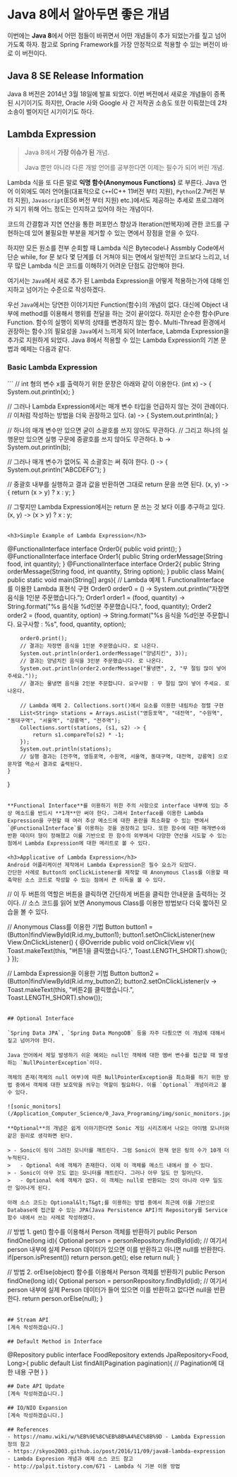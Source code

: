 # Java 8에서 알아두면 좋은 개념
이번에는 **Java 8**에서 어떤 점들이 바뀌면서 어떤 개념들이 추가 되었는가를 짚고 넘어가도록 하자. 참고로 Spring Framework를 가장 안정적으로 적용할 수 있는 버전이 바로 이 버전이다.

## Java 8 SE Release Information
Java 8 버전은 2014년 3월 18일에 발표 되었다. 이번 버전에서 새로운 개념들이 증폭된 시기이기도 하지만, Oracle 사와 Google 사 간 저작권 소송도 또한 이뤄졌는데 2차 소송이 벌어지던 시기이기도 하다.

## Lambda Expression
> Java 8에서 **가장 이슈가 된** 개념.
>
> Java 뿐만 아니라 다른 개발 언어를 공부한다면 이제는 필수가 되어 버린 개념.

Lambda 식을 또 다른 말로 **익명 함수(Anonymous Functions)** 로 부른다. Java 언어 이외에도 여러 언어들(대표적으로 `C++`(C++ 11버전 부터 지원), `Python`(2.7버전 부터 지원), `Javascript`(ES6 버전 부터 지원) etc.)에서도 제공하는 추세로 프로그래머가 되기 위해 어느 정도는 인지하고 있어야 하는 개념이다.

코드의 간결함과 지연 연산을 통한 퍼포먼스 향상과 Iteration(반복자)에 관한 코드를 구현하는데 있어 불필요한 부분을 제거할 수 있는 면에서 장점을 얻을 수 있다.

하지만 모든 원소를 전부 순회할 때 Lambda 식은 Bytecode나 Assmbly Code에서 단순 while, for 문 보다 몇 단계를 더 거쳐야 되는 면에서 일반적인 코드보다 느리고, 너무 많은 Lambda 식은 코드를 이해하기 어려운 단점도 감안해야 한다.

여기서는 `Java`에서 새로 추가 된 Lambda Expression을 어떻게 적용하는가에 대해 인지하고 넘어가는 수준으로 작성하겠다.

우선 `Java`에서는 당연한 이야기지만 Function(함수)의 개념이 없다. 대신에 Object 내부에 method를 이용해서 행위를 전달을 하는 것이 끝이었다. 하지만 순수한 함수(Pure Function. 함수의 실행이 외부의 상태를 변경하지 않는 함수. Multi-Thread 환경에서 권장하는 함수.)의 필요성을 `Java`에서 느끼게 되어 Interface, Labmda Expression을 추가로 지원하게 되었다. Java 8에서 적용할 수 있는 Lambda Expression의 기본 문법과 예제는 다음과 같다.

<h3>Basic Lambda Expression</h3>
```
// int 형의 변수 x를 출력하기 위한 문장은 아래와 같이 이용한다.
(int x) -> { System.out.println(x); }

// 그러나 Lambda Expression에서는 매개 변수 타입을 언급하지 않는 것이 관례이다.
// 이처럼 작성하는 방법을 더욱 권장하고 있다.
(a) -> { System.out.println(a); }

// 하나의 매개 변수만 있으면 굳이 소괄호를 쓰지 않아도 무관하다.
// 그리고 하나의 실행문만 있으면 실행 구문에 중괄호를 쓰지 않아도 무관하다.
b -> System.out.println(b);

// 그러나 매개 변수가 없어도 꼭 소괄호는 써 줘야 한다.
() -> { System.out.println("ABCDEFG"); }

// 중괄호 내부를 실행하고 결과 값을 반환하면 그대로 return 문을 쓰면 된다.
(x, y) -> { return (x > y) ? x : y; }

// 그렇지만 Lambda Expression에서는 return 문 쓰는 것 보다 이를 추구하고 있다.
(x, y) -> (x > y) ? x : y;
```

<h3>Simple Example of Lambda Expression</h3>
```
@FunctionalInterface
interface Order0{
    public void print();
}
@FunctionalInterface
interface Order1{
    public String orderMessage(String food, int quantity);
}
@FunctionalInterface
interface Order2{
    public String orderMessage(String food, int quantity, String option);
}
public class Main{
    public static void main(String[] args){
        // Lambda 예제 1. FunctionalInterface를 이용한 Lambda 표현식 구현
        Order0 order0 = () -> System.out.println("자장면 음식을 1인분 주문했습니다.");
        Order1 order1 = (food, quantity) -> String.format("%s 음식을 %d인분 주문했습니다.", food, quantity);
        Order2 order2 = (food, quantity, option) -> String.format("%s 음식을 %d인분 주문합니다. 요구사항 : %s", food, quantity, option);

        order0.print(); 
        // 결과는 자장면 음식을 1인분 주문했습니다. 로 나온다.
        System.out.println(order1.orderMessage("양념치킨", 3));
        // 결과는 양념치킨 음식을 3인분 주문했습니다. 로 나온다.
        System.out.println(order2.orderMessage("물냉면", 2, "무 절임 많이 넣어 주세요."));
        // 결과는 물냉면 음식을 2인분 주문합니다. 요구사항 : 무 절임 많이 넣어 주세요. 로 나온다.

        // Lambda 예제 2. Collections.sort()에서 요소를 이용한 내림차순 정렬 구현
        List<String> stations = Arrays.asList("영등포역", "대전역", "수원역", "동대구역", "서울역", "강릉역", "전주역");
        Collections.sort(stations, (s1, s2) -> {
            return s1.compareTo(s2) * -1;
        });
        System.out.println(stations);
        // 실행 결과는 [전주역, 영등포역, 수원역, 서울역, 동대구역, 대전역, 강릉역] 으로 문자열 역순서 결과로 출력된다.
    }
}
```

**Functional Interface**를 이용하기 위한 주의 사항으로 interface 내부에 있는 추상 메소드를 반드시 **1개**만 써야 한다. 그래서 Interface를 이용한 Lambda Expression을 구현할 때 여러 추상 메소드에 대한 혼란을 최소화할 수 있는 면에서 `@FunctionalInterface`를 이용하는 것을 권장하고 있다. 또한 함수에 대한 매개변수와 반환 데이터 형이 정해졌고 이를 기반으로 한 함수의 외부에서 다양한 연산을 시도할 수 있는 점에서 Lambda Expression에 대한 메리트로 볼 수 있다.

<h3>Applicative of Lambda Expression</h3>
Android 어플리케이션 제작에서 Lambda Expression은 필수 요소가 되었다.
간단한 사례로 Button의 onClickListener를 제작할 때 Anonymous Class를 이용할 때 축약된 소스 코드로 작성할 수 있는 점에서 큰 이득을 볼 수 있다.
```
// 이 두 버튼의 역할은 버튼을 클릭하면 간단하게 버튼을 클릭한 안내문을 출력하는 것이다.
// 소스 코드를 읽어 보면 Anonymous Class를 이용한 방법보다 더욱 짧아진 모습을 볼 수 있다.

// Anonymous Class를 이용한 기법
Button button1 = (Button)findViewById(R.id.my_button1);
button1.setOnClickListener(new View.OnClickListener() {
    @Override
    public void onClick(View v){
        Toast.makeText(this, "버튼1을 클릭했습니다.", Toast.LENGTH_SHORT).show();
    }
});

// Lambda Expression을 이용한 기법
Button button2 = (Button)findViewById(R.id.my_button2);
button2.setOnClickListener(v -> Toast.makeText(this, "버튼2를 클릭했습니다.", Toast.LENGTH_SHORT).show());
```

## Optional Interface

`Spring Data JPA`, `Spring Data MongoDB` 등을 자주 다뤘으면 이 개념에 대해서 짚고 넘어가야 한다.

Java 언어에서 제일 발생하기 쉬운 예외는 null인 객체에 대한 멤버 변수를 접근할 때 발생하는 `NullPointerException`이다.

객체의 존재(객체의 null 여부)에 따른 NullPointerException을 최소화를 하기 위한 방법 중에서 객체에 대한 보호막을 씌우는 역할이 필요하다. 이를 `Optional` 개념이라고 볼 수 있다.

![sonic_monitors](/Application_Computer_Science/0_Java_Programing/img/sonic_monitors.jpg)

**Optional**의 개념은 쉽게 이야기한다면 Sonic 게임 시리즈에서 나오는 아이템 모니터와 같은 원리로 생각하면 된다.

> - Sonic이 링이 그려진 모니터를 깨트린다. 그럼 Sonic이 현재 얻은 링의 수가 10개 더 누적된다.
>   - Optional 속에 객체가 존재한다. 이제 이 객체를 메소드 내에서 쓸 수 있다.
> - Sonic이 아무 것도 없는 모니터를 깨트린다. 그러나 아무 일도 안 일어난다.
>   - Optional 속에 객체가 없다. 이 객체는 null로 반환되는 것이 아니라 아무 일도 안 일어나게 된다.

아래 소스 코드는 Optional&lt;T&gt;를 이용하는 방법 중에서 최근에 이를 기반으로 Database에 접근할 수 있는 JPA(Java Persistence API)의 Repository를 Service 함수 내에서 쓰는 사례로 작성하였다.

```
// 방법 1. get() 함수를 이용해서 Person 객체를 반환하기
public Person findOne(long id){
    Optional<Person> person = personRepository.findById(id);
    // 여기서 person 내부에 실제 Person 데이터가 있으면 이를 반환하고 아니면 null를 반환한다.
    if(person.isPresent()) return person.get();
    else return null;
}

// 방법 2. orElse(object) 함수를 이용해서 Person 객체를 반환하기
public Person findOne(long id){
    Optional<Person> person = personRepository.findById(id);
    // 여기서 person 내부에 실제 Person 데이터가 들어 있으면 이를 반환하고 없다면 null을 반환한다.
    return person.orElse(null);
}
```

## Stream API
[계속 작성하겠습니다.]

## Default Method in Interface
```
@Repository
public interface FoodRepository extends JpaRepository<Food, Long>{
    public default List<Food> findAll(Pagination pagination){
        // Pagination에 대한 내용 구현
    }
}
```
## Date API Update
[계속 작성하겠습니다.]

## IO/NIO Expansion
[계속 작성하겠습니다.]

## References
- https://namu.wiki/w/%EB%9E%8C%EB%8B%A4%EC%8B%9D - Lambda Expression 정의 참고
- https://skyoo2003.github.io/post/2016/11/09/java8-lambda-expression - Lambda Expresion 개념과 예제 소스 코드 참고
- http://palpit.tistory.com/671 - Lambda 식 기본 이용 방법